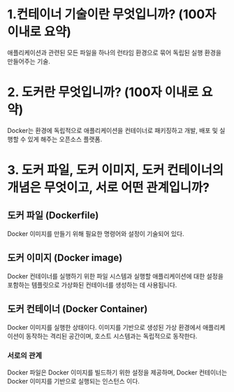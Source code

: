 # 1.컨테이너 기술이란 무엇입니까? (100자 이내로 요약)
애플리케이션과 관련된 모든 파일을 하나의 런타임 환경으로 묶어 독립된 실행 환경을 만들어주는 기술.

# 2. 도커란 무엇입니까? (100자 이내로 요약)
Docker는 환경에 독립적으로 애플리케이션을 컨테이너로 패키징하고 개발, 배포 및 실행할 수 있게 해주는 오픈소스 플랫폼.

# 3. 도커 파일, 도커 이미지, 도커 컨테이너의 개념은 무엇이고, 서로 어떤 관계입니까?

 ## 도커 파일 (Dockerfile)
Docker 이미지를 만들기 위해 필요한 명령어와 설정이 기술되어 있다.
 
 ## 도커 이미지 (Docker image)
Docker 컨테이너를 실행하기 위한 파일 시스템과 실행할 애플리케이션에 대한 설정을 포함하는 템플릿으로 가상화된 컨테이너를 생성하는 데 사용됩니다.

 ## 도커 컨테이너 (Docker Container)
Docker 이미지를 실행한 상태이다. 이미지를 기반으로 생성된 가상 환경에서 애플리케이션이 동작하는 격리된 공간이며, 호스트 시스템과는 독립적으로 동작한다.

 ### 서로의 관계
Docker 파일은 Docker 이미지를 빌드하기 위한 설정을 제공하며,
Docker 컨테이너는 Docker 이미지를 기반으로 실행되는 인스턴스 이다.


